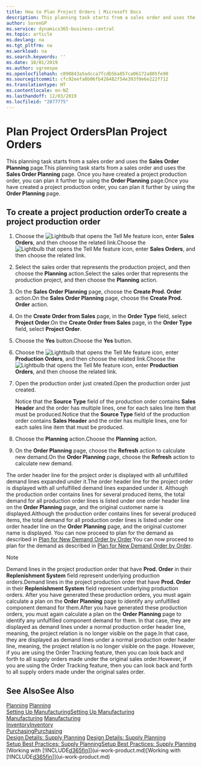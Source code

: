 ```yaml
---
title: How to Plan Project Orders | Microsoft Docs
description: This planning task starts from a sales order and uses the **Sales Order Planning** page. Once you have created a project production order, you can plan it further by using the **Order Planning** page.
author: SorenGP
ms.service: dynamics365-business-central
ms.topic: article
ms.devlang: na
ms.tgt_pltfrm: na
ms.workload: na
ms.search.keywords: ''
ms.date: 10/01/2019
ms.author: sgroespe
ms.openlocfilehash: c090843a5adcca7fcdb5ba857ca06172a805fe90
ms.sourcegitcommit: cfc92eefa8b06fb426482f54e393f0e6e222f712
ms.translationtype: HT
ms.contentlocale: en-NZ
ms.lasthandoff: 12/03/2019
ms.locfileid: "2877775"
---
```

# <a name="plan-project-orders"></a><span data-ttu-id="6f84f-104">Plan Project Orders</span><span class="sxs-lookup"><span data-stu-id="6f84f-104">Plan Project Orders</span></span>
<span data-ttu-id="6f84f-105">This planning task starts from a sales order and uses the **Sales Order Planning** page.</span><span class="sxs-lookup"><span data-stu-id="6f84f-105">This planning task starts from a sales order and uses the **Sales Order Planning** page.</span></span> <span data-ttu-id="6f84f-106">Once you have created a project production order, you can plan it further by using the **Order Planning** page.</span><span class="sxs-lookup"><span data-stu-id="6f84f-106">Once you have created a project production order, you can plan it further by using the **Order Planning** page.</span></span>  

## <a name="to-create-a-project-production-order"></a><span data-ttu-id="6f84f-107">To create a project production order</span><span class="sxs-lookup"><span data-stu-id="6f84f-107">To create a project production order</span></span>  

1.  <span data-ttu-id="6f84f-108">Choose the ![Lightbulb that opens the Tell Me feature](media/ui-search/search_small.png "Tell me what you want to do") icon, enter **Sales Orders**, and then choose the related link.</span><span class="sxs-lookup"><span data-stu-id="6f84f-108">Choose the ![Lightbulb that opens the Tell Me feature](media/ui-search/search_small.png "Tell me what you want to do") icon, enter **Sales Orders**, and then choose the related link.</span></span>  
2.  <span data-ttu-id="6f84f-109">Select the sales order that represents the production project, and then choose the **Planning** action.</span><span class="sxs-lookup"><span data-stu-id="6f84f-109">Select the sales order that represents the production project, and then choose the **Planning** action.</span></span>  
4.  <span data-ttu-id="6f84f-110">On the **Sales Order Planning** page, choose  the **Create Prod. Order** action.</span><span class="sxs-lookup"><span data-stu-id="6f84f-110">On the **Sales Order Planning** page, choose  the **Create Prod. Order** action.</span></span>  
5.  <span data-ttu-id="6f84f-111">On the **Create Order from Sales** page, in the **Order Type** field, select **Project Order**.</span><span class="sxs-lookup"><span data-stu-id="6f84f-111">On the **Create Order from Sales** page, in the **Order Type** field, select **Project Order**.</span></span>  
6.  <span data-ttu-id="6f84f-112">Choose the **Yes** button.</span><span class="sxs-lookup"><span data-stu-id="6f84f-112">Choose the **Yes** button.</span></span>  
7.  <span data-ttu-id="6f84f-113">Choose the ![Lightbulb that opens the Tell Me feature](media/ui-search/search_small.png "Tell me what you want to do") icon, enter **Production Orders**, and then choose the related link.</span><span class="sxs-lookup"><span data-stu-id="6f84f-113">Choose the ![Lightbulb that opens the Tell Me feature](media/ui-search/search_small.png "Tell me what you want to do") icon, enter **Production Orders**, and then choose the related link.</span></span>
8. <span data-ttu-id="6f84f-114">Open the production order just created.</span><span class="sxs-lookup"><span data-stu-id="6f84f-114">Open the production order just created.</span></span>  

    <span data-ttu-id="6f84f-115">Notice that the **Source Type** field of the production order contains **Sales Header** and the order has multiple lines, one for each sales line item that must be produced.</span><span class="sxs-lookup"><span data-stu-id="6f84f-115">Notice that the **Source Type** field of the production order contains **Sales Header** and the order has multiple lines, one for each sales line item that must be produced.</span></span>  
9. <span data-ttu-id="6f84f-116">Choose the **Planning** action.</span><span class="sxs-lookup"><span data-stu-id="6f84f-116">Choose the **Planning** action.</span></span>
10. <span data-ttu-id="6f84f-117">On the **Order Planning** page, choose the **Refresh** action to calculate new demand.</span><span class="sxs-lookup"><span data-stu-id="6f84f-117">On the **Order Planning** page, choose the **Refresh** action to calculate new demand.</span></span>  

<span data-ttu-id="6f84f-118">The order header line for the project order is displayed with all unfulfilled demand lines expanded under it.</span><span class="sxs-lookup"><span data-stu-id="6f84f-118">The order header line for the project order is displayed with all unfulfilled demand lines expanded under it.</span></span> <span data-ttu-id="6f84f-119">Although the production order contains lines for several produced items, the total demand for all production order lines is listed under one order header line on the **Order Planning** page, and the original customer name is displayed.</span><span class="sxs-lookup"><span data-stu-id="6f84f-119">Although the production order contains lines for several produced items, the total demand for all production order lines is listed under one order header line on the **Order Planning** page, and the original customer name is displayed.</span></span> <span data-ttu-id="6f84f-120">You can now proceed to plan for the demand as described in [Plan for New Demand Order by Order](production-how-to-plan-for-new-demand.md).</span><span class="sxs-lookup"><span data-stu-id="6f84f-120">You can now proceed to plan for the demand as described in [Plan for New Demand Order by Order](production-how-to-plan-for-new-demand.md).</span></span>  

> [!NOTE]  
>  <span data-ttu-id="6f84f-121">Demand lines in the project production order that have **Prod. Order** in their **Replenishment System** field represent underlying production orders.</span><span class="sxs-lookup"><span data-stu-id="6f84f-121">Demand lines in the project production order that have **Prod. Order** in their **Replenishment System** field represent underlying production orders.</span></span> <span data-ttu-id="6f84f-122">After you have generated these production orders, you must again calculate a plan on the **Order Planning** page to identify any unfulfilled component demand for them.</span><span class="sxs-lookup"><span data-stu-id="6f84f-122">After you have generated these production orders, you must again calculate a plan on the **Order Planning** page to identify any unfulfilled component demand for them.</span></span> <span data-ttu-id="6f84f-123">In that case, they are displayed as demand lines under a normal production order header line, meaning, the project relation is no longer visible on the page.</span><span class="sxs-lookup"><span data-stu-id="6f84f-123">In that case, they are displayed as demand lines under a normal production order header line, meaning, the project relation is no longer visible on the page.</span></span> <span data-ttu-id="6f84f-124">However, if you are using the Order Tracking feature, then you can look back and forth to all supply orders made under the original sales order.</span><span class="sxs-lookup"><span data-stu-id="6f84f-124">However, if you are using the Order Tracking feature, then you can look back and forth to all supply orders made under the original sales order.</span></span>  

## <a name="see-also"></a><span data-ttu-id="6f84f-125">See Also</span><span class="sxs-lookup"><span data-stu-id="6f84f-125">See Also</span></span>
<span data-ttu-id="6f84f-126">[Planning](production-planning.md) </span><span class="sxs-lookup"><span data-stu-id="6f84f-126">[Planning](production-planning.md) </span></span>  
[<span data-ttu-id="6f84f-127">Setting Up Manufacturing</span><span class="sxs-lookup"><span data-stu-id="6f84f-127">Setting Up Manufacturing</span></span>](production-configure-production-processes.md)  
<span data-ttu-id="6f84f-128">[Manufacturing](production-manage-manufacturing.md)  </span><span class="sxs-lookup"><span data-stu-id="6f84f-128">[Manufacturing](production-manage-manufacturing.md)  </span></span>  
[<span data-ttu-id="6f84f-129">Inventory</span><span class="sxs-lookup"><span data-stu-id="6f84f-129">Inventory</span></span>](inventory-manage-inventory.md)  
[<span data-ttu-id="6f84f-130">Purchasing</span><span class="sxs-lookup"><span data-stu-id="6f84f-130">Purchasing</span></span>](purchasing-manage-purchasing.md)  
<span data-ttu-id="6f84f-131">[Design Details: Supply Planning](design-details-supply-planning.md) </span><span class="sxs-lookup"><span data-stu-id="6f84f-131">[Design Details: Supply Planning](design-details-supply-planning.md) </span></span>  
[<span data-ttu-id="6f84f-132">Setup Best Practices: Supply Planning</span><span class="sxs-lookup"><span data-stu-id="6f84f-132">Setup Best Practices: Supply Planning</span></span>](setup-best-practices-supply-planning.md)  
<span data-ttu-id="6f84f-133">[Working with [!INCLUDE[d365fin](includes/d365fin_md.md)]](ui-work-product.md)</span><span class="sxs-lookup"><span data-stu-id="6f84f-133">[Working with [!INCLUDE[d365fin](includes/d365fin_md.md)]](ui-work-product.md)</span></span>
